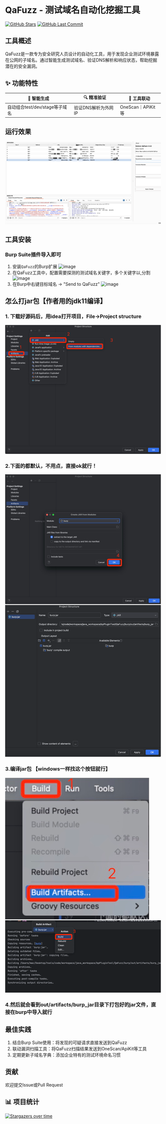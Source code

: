 # QaFuzz - 测试域名自动化挖掘工具

[![GitHub Stars](https://img.shields.io/github/stars/darkfiv/QaFuzz?style=for-the-badge)](https://github.com/darkfiv/QaFuzz/stargazers)
[![GitHub Last Commit](https://img.shields.io/github/last-commit/darkfiv/QaFuzz?style=for-the-badge)](https://github.com/darkfiv/QaFuzz/commits/main)


## 工具概述
QaFuzz是一款专为安全研究人员设计的自动化工具，用于发现企业测试环境暴露在公网的子域名。通过智能生成测试域名、验证DNS解析和响应状态，帮助挖掘潜在的安全漏洞。

## ✨ 功能特性

<div align="center">

| 🎯 智能生成 | 🔍 精准验证 | 🤝 工具联动 |
|------------|------------|------------|
| 自动组合test/dev/stage等子域名 | 验证DNS解析为外网IP | OneScan｜APiKit等 |


</div>



## 运行效果
![运行示例](/img/vuln1.png)  <!-- 请将截图保存至此路径 -->

## 工具安装
### Burp Suite插件导入即可
1. 安装`QaFuzz`的Burp扩展
   ![image](https://github.com/user-attachments/assets/0d5794ab-c842-4255-bcfd-dc4c2e70c558)
2. 在QaFuzz工具中，配置需要探测的测试域名关键字，多个关键字以,分割
   ![image](https://github.com/user-attachments/assets/3aa1b50d-fe80-4a2c-9d92-bd4576f4c701)
3. 在Burp中右键目标域名 → "Send to QaFuzz"
   ![image](https://github.com/user-attachments/assets/e91f016c-b8b3-452f-9983-4d583864cbdc)

## 怎么打jar包【作者用的jdk11编译】
### 1. 下载好源码后，用idea打开项目，File->Project structure
![img.png](img/img.png)
### 2.下面的都默认，不用点，直接ok就行！
![img_2.png](img/img_2.png)
![img_1.png](img/img_1.png)
### 3.编译jar包 【windows一样找这个按钮就行】
![img_3.png](img/img_3.png)
![img_4.png](img/img_4.png)
### 4.然后就会看到out/artifacts/burp_jar目录下打包好的jar文件，直接在burp中导入就行

## 最佳实践
1. 结合Burp Suite使用：将发现的可疑请求直接发送到QaFuzz
2. 联动漏洞扫描工具：将QaFuzz扫描结果发送到OneScan/ApiKit等工具
3. 定期更新子域名字典：添加企业特有的测试环境命名习惯

## 贡献
欢迎提交Issue或Pull Request


## 📊 项目统计
[![Stargazers over time](https://starchart.cc/darkfiv/QaFuzz.svg)](https://starchart.cc/darkfiv/QaFuzz.svg)
